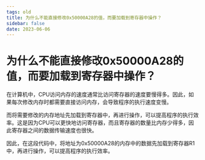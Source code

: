 ```yaml
---
tags: old
title: 为什么不能直接修改0x50000A28的值，而要加载到寄存器中操作？
sidebar: false
date: 2023-06-06
---
```

# 为什么不能直接修改0x50000A28的值，而要加载到寄存器中操作？

在计算机中，CPU访问内存的速度通常比访问寄存器的速度要慢得多。因此，如果每次修改内存时都需要直接访问内存，会导致程序的执行速度变慢。

而将需要修改的内存地址先加载到寄存器中，再进行操作，可以提高程序的执行效率。这是因为CPU可以更快地访问寄存器，而且寄存器的数量比内存少得多，因此寄存器之间的数据传输速度也很快。

因此，在这段代码中，将地址为0x50000A28的内存中的数据先加载到寄存器R1中，再进行操作，可以提高程序的执行效率。